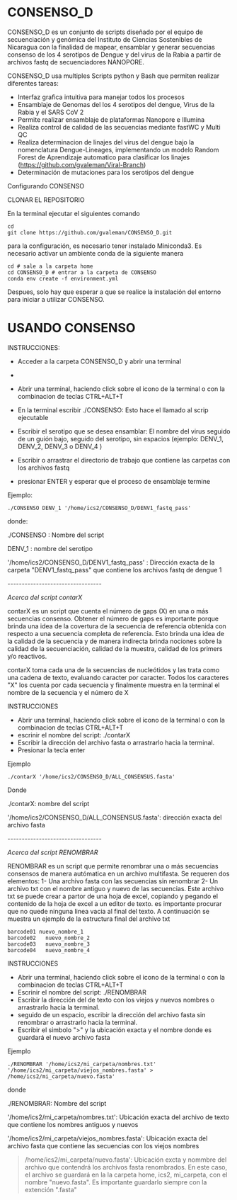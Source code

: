 # CONSENSO_D
CONSENSO_D es un conjunto de scripts diseñado por el equipo de secuenciación y genómica del Instituto de Ciencias Sostenibles de Nicaragua con la finalidad de mapear, ensamblar y generar secuencias consenso de los 4 serotipos de Dengue y del virus de la Rabia a partir de archivos fastq de secuenciadores NANOPORE.

CONSENSO_D usa multiples Scripts python y Bash que permiten realizar diferentes tareas:

  - Interfaz grafica intuitiva para manejar todos los procesos
  - Ensamblaje de Genomas del los 4 serotipos del dengue, Virus de la Rabia y el SARS CoV 2
  - Permite realizar ensamblaje de plataformas Nanopore e Illumina
  - Realiza control de calidad de las secuencias mediante fastWC y Multi QC
  - Realiza determinacion de linajes del virus del dengue bajo la nomenclatura Dengue-Lineages, implementando un modelo Random Forest de Aprendizaje automatico para clasificar los linajes (https://github.com/gvaleman/Viral-Branch)
  - Determinación de mutaciones para los serotipos del dengue

Configurando CONSENSO

  CLONAR EL REPOSITORIO

En la terminal ejecutar el siguientes comando
```
cd
git clone https://github.com/gvaleman/CONSENSO_D.git
```
para la configuración, es necesario tener instalado Miniconda3. Es necesario activar un ambiente conda de la siguiente manera
```
cd # sale a la carpeta home
cd CONSENSO_D # entrar a la carpeta de CONSENSO
conda env create -f environment.yml
```
Despues, solo hay que esperar a que se realice la instalación del entorno para iniciar a utilizar CONSENSO.

# USANDO CONSENSO
INSTRUCCIONES:
- Acceder a la carpeta CONSENSO_D y abrir una terminal

- 
- Abrir una terminal, haciendo click sobre el icono de la terminal o con la combinacion de teclas CTRL+ALT+T
- En la terminal escribir ./CONSENSO: Esto hace el llamado al scrip ejecutable
- Escribir el serotipo que se desea ensamblar: El nombre del virus seguido de un guión bajo, seguido del serotipo, sin espacios (ejemplo: DENV_1, DENV_2, DENV_3 o DENV_4 )
- Escribir o arrastrar el directorio de trabajo que contiene las carpetas con los archivos fastq
- presionar ENTER y esperar que el proceso de ensamblaje termine

Ejemplo:
```
./CONSENSO DENV_1 '/home/ics2/CONSENSO_D/DENV1_fastq_pass'
```
  donde:
  
   ./CONSENSO : Nombre del script
   
   DENV_1 : nombre del serotipo
   
   '/home/ics2/CONSENSO_D/DENV1_fastq_pass' : Dirección exacta de la carpeta "DENV1_fastq_pass" que contiene los archivos fastq de dengue 1


*---------------------------------* 


*Acerca del script contarX*

contarX es un script que cuenta el número de gaps (X) en una o más secuencias consenso.
Obtener el número de gaps es importante porque brinda una idea de la covertura de la secuencia de referencia obtenida con respecto a una secuencia completa de referencia. Esto brinda una idea de la calidad de la secuencia y de manera indirecta brinda nociones sobre la calidad de la secuenciación, calidad de la muestra, calidad de los primers y/o reactivos.

contarX toma cada una de la secuencias de nucleótidos y las trata como una cadena de texto, evaluando caracter por caracter. Todos los caracteres "X" los cuenta por cada secuencia y finalmente muestra en la terminal el nombre de la secuencia y el número de X

INSTRUCCIONES
- Abrir una terminal, haciendo click sobre el icono de la terminal o con la combinacion de teclas CTRL+ALT+T
- escrinir el nombre del script: ./contarX
- Escribir la dirección del archivo fasta o arrastrarlo hacia la terminal.
- Presionar la tecla enter

Ejemplo
```
./contarX '/home/ics2/CONSENSO_D/ALL_CONSENSUS.fasta'
```
      
 Donde
 
   ./contarX: nombre del script
   
   '/home/ics2/CONSENSO_D/ALL_CONSENSUS.fasta': dirección exacta del archivo fasta 
   
   
   *---------------------------------* 


*Acerca del script RENOMBRAR*

RENOMBRAR es un script que permite renombrar una o más secuencias consensos de manera autómatica en un archivo multifasta.
Se requeren dos elementos:
 1- Una archivo fasta con las secuencias sin renombrar
 2- Un archivo txt con el nombre antiguo y nuevo de las secuencias. Este archivo txt se puede crear a partor de una hoja de excel, copiando y pegando el contenido de la hoja de excel a un editor de texto. es importante procurar que no quede ninguna linea vacia al final del texto. A continuación se muestra un ejemplo de la estructura final del archivo txt
 ```
barcode01 nuevo_nombre_1
barcode02	nuevo_nombre_2
barcode03	nuevo_nombre_3
barcode04	nuevo_nombre_4
```

INSTRUCCIONES
- Abrir una terminal, haciendo click sobre el icono de la terminal o con la combinacion de teclas CTRL+ALT+T
- Escrinir el nombre del script: ./RENOMBRAR
- Escribir la dirección del de texto con los viejos y nuevos nombres o arrastrarlo hacia la terminal.
- seguido de un espacio, escribir la dirección del archivo fasta sin renombrar o arrastrarlo hacia la terminal.
- Escribir el simbolo ">" y la ubicación exacta y el nombre donde es guardará el nuevo archivo fasta

Ejemplo
```
./RENOMBRAR '/home/ics2/mi_carpeta/nombres.txt'  '/home/ics2/mi_carpeta/viejos_nombres.fasta' > /home/ics2/mi_carpeta/nuevo.fasta'
```

  donde
  
 ./RENOMBRAR: Nombre del script
 
 '/home/ics2/mi_carpeta/nombres.txt': Ubicación exacta del archivo de texto que contiene los nombres antiguos y nuevos
 
 '/home/ics2/mi_carpeta/viejos_nombres.fasta': Ubicación exacta del archivo fasta que contiene las secuencias con los viejos nombres
 
  > /home/ics2/mi_carpeta/nuevo.fasta': Ubicación excta y nommbre del archivo que contendrá los archivos fasta renombrados. En este caso, el archivo se guardará en la la carpeta home, ics2, mi_carpeta, con el nombre "nuevo.fasta". Es importante guardarlo siempre con la extención ".fasta"
 
